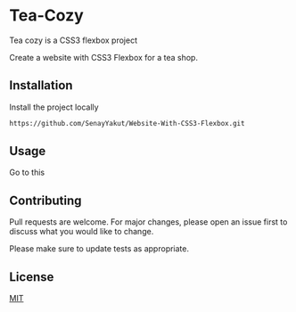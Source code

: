 # Tea-Cozy

Tea cozy is a CSS3 flexbox project

Create a website with CSS3 Flexbox for a tea shop.

## Installation

Install the project locally
```bash
https://github.com/SenayYakut/Website-With-CSS3-Flexbox.git
```

## Usage
Go to this  



## Contributing
Pull requests are welcome. For major changes, please open an issue first to discuss what you would like to change.

Please make sure to update tests as appropriate.

## License
[MIT](https://choosealicense.com/licenses/mit/)


